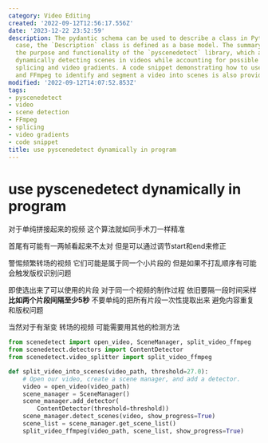 ```yaml
---
category: Video Editing
created: '2022-09-12T12:56:17.556Z'
date: '2023-12-22 23:52:59'
description: The pydantic schema can be used to describe a class in Python. In this
  case, the `Description` class is defined as a base model. The summary provided describes
  the purpose and functionality of the `pyscenedetect` library, which assists with
  dynamically detecting scenes in videos while accounting for possible issues like
  splicing and video gradients. A code snippet demonstrating how to use this library
  and FFmpeg to identify and segment a video into scenes is also provided.
modified: '2022-09-12T14:07:52.853Z'
tags:
- pyscenedetect
- video
- scene detection
- FFmpeg
- splicing
- video gradients
- code snippet
title: use pyscenedetect dynamically in program
---
```


# use pyscenedetect dynamically in program

对于单纯拼接起来的视频 这个算法就如同手术刀一样精准

首尾有可能有一两帧看起来不太对 但是可以通过调节start和end来修正

警惕频繁转场的视频 它们可能是属于同一个小片段的 但是如果不打乱顺序有可能会触发版权识别问题

即使选出来了可以使用的片段 对于同一个视频的制作过程 依旧要隔一段时间采样 **比如两个片段间隔至少5秒** 不要单纯的把所有片段一次性提取出来 避免内容重复和版权问题

当然对于有渐变 转场的视频 可能需要用其他的检测方法

```python
from scenedetect import open_video, SceneManager, split_video_ffmpeg
from scenedetect.detectors import ContentDetector
from scenedetect.video_splitter import split_video_ffmpeg

def split_video_into_scenes(video_path, threshold=27.0):
    # Open our video, create a scene manager, and add a detector.
    video = open_video(video_path)
    scene_manager = SceneManager()
    scene_manager.add_detector(
        ContentDetector(threshold=threshold))
    scene_manager.detect_scenes(video, show_progress=True)
    scene_list = scene_manager.get_scene_list()
    split_video_ffmpeg(video_path, scene_list, show_progress=True)
```
